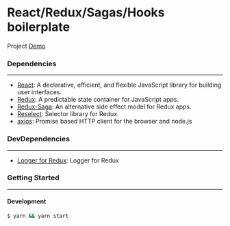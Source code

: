# React/Redux/Sagas/Hooks boilerplate

Project [Demo](https://react-redux-saga-hooks-boilerplate.netlify.app/)

### Dependencies

---

- [React](https://github.com/facebook/react): A declarative, efficient, and flexible JavaScript library for building user interfaces.
- [Redux](https://github.com/reduxjs/redux): A predictable state container for JavaScript apps.
- [Redux-Saga](https://github.com/redux-saga/redux-saga): An alternative side effect model for Redux apps.
- [Reselect](https://github.com/reduxjs/reselect): Selector library for Redux.
- [axios](https://github.com/axios/axios): Promise based HTTP client for the browser and node.js

### DevDependencies

---

- [Logger for Redux](https://github.com/LogRocket/redux-logger): Logger for Redux

### Getting Started

---

#### Development

```bash
$ yarn && yarn start
```

